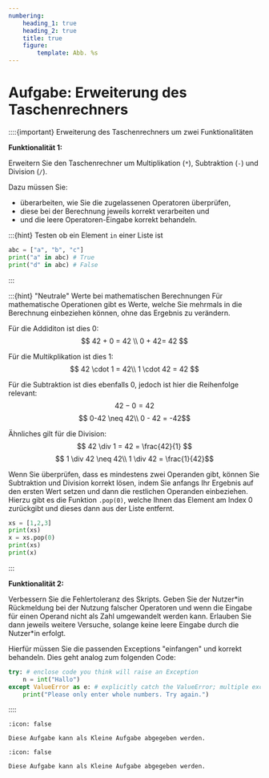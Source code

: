 ```yaml
---
numbering:
    heading_1: true
    heading_2: true
    title: true
    figure:
        template: Abb. %s
---
```


# Aufgabe: Erweiterung des Taschenrechners

::::{important} Erweiterung des Taschenrechners um zwei Funktionalitäten

**Funktionalität 1:**

Erweitern Sie den Taschenrechner um Multiplikation (`*`), Subtraktion (`-`) und Division (`/`).

Dazu müssen Sie:
- überarbeiten, wie Sie die zugelassenen Operatoren überprüfen,
- diese bei der Berechnung jeweils korrekt verarbeiten und
- und die leere Operatoren-Eingabe korrekt behandeln.

:::{hint} Testen ob ein Element `in` einer Liste ist
```python
abc = ["a", "b", "c"]
print("a" in abc) # True
print("d" in abc) # False
```
::: 

:::{hint} "Neutrale" Werte bei mathematischen Berechnungen
Für mathematische Operationen gibt es Werte, welche Sie mehrmals in die Berechnung einbeziehen können, ohne das Ergebnis zu verändern.

Für die Addiditon ist dies 0:
$$ 42 + 0 = 42 \\
0 + 42= 42 $$

Für die Multikplikation ist dies 1:
$$ 42 \cdot 1 = 42\\
1 \cdot 42 = 42 $$

Für die Subtraktion ist dies ebenfalls 0, jedoch ist hier die Reihenfolge relevant:
$$ 42-0 = 42 $$
$$ 0-42 \neq 42\\
0 - 42 = -42$$

Ähnliches gilt für die Division:
$$ 42 \div 1 = 42 = \frac{42}{1} $$
$$ 1 \div 42 \neq 42\\
1 \div 42 = \frac{1}{42}$$

Wenn Sie überprüfen, dass es mindestens zwei Operanden gibt, können Sie Subtraktion und Division korrekt lösen, indem Sie anfangs Ihr Ergebnis auf den ersten Wert setzen und dann die restlichen Operanden einbeziehen. Hierzu gibt es die Funktion `.pop(0)`, welche Ihnen das Element am Index 0 zurückgibt und dieses dann aus der Liste entfernt.

```python
xs = [1,2,3]
print(xs)
x = xs.pop(0)
print(xs)
print(x)
```
::: 


**Funktionalität 2:**

Verbessern Sie die Fehlertoleranz des Skripts. Geben Sie der Nutzer\*in Rückmeldung bei der Nutzung falscher Operatoren und wenn die Eingabe für einen Operand nicht als Zahl umgewandelt werden kann. Erlauben Sie dann jeweils weitere Versuche, solange keine leere Eingabe durch die Nutzer\*in erfolgt.

Hierfür müssen Sie die passenden Exceptions "einfangen" und korrekt behandeln. Dies geht analog zum folgenden Code:

```python
try: # enclose code you think will raise an Exception
    n = int("Hallo")
except ValueError as e: # explicitly catch the ValueError; multiple except-clauses are allowed
    print("Please only enter whole numbers. Try again.")
```

::::

```{hint} 📝 Kleine Aufgabe
:icon: false

Diese Aufgabe kann als Kleine Aufgabe abgegeben werden.
```
```{hint} 📝 Kleine Aufgabe
:icon: false

Diese Aufgabe kann als Kleine Aufgabe abgegeben werden.
```
